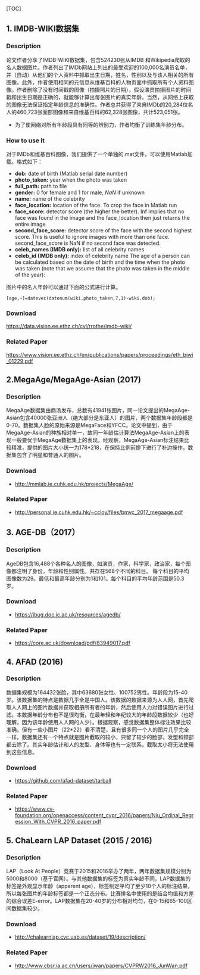 [TOC]

## 1. IMDB-WIKI数据集
###  Description
论文作者分享了IMDB-WIKI数据集，包含524230张从IMDB 和Wikipedia爬取的名人数据图片。作者列出了IMDb网站上列出的最受欢迎的100,000名演员名单，并（自动）从他们的个人资料中抓取出生日期，姓名，性别以及与该人相关的所有图像。此外，作者使用相同的元信息从维基百科的人物页面中抓取所有个人资料图像。作者删除了没有时间戳的图像（拍摄照片的日期），假设演员拍摄图片的时间戳和出生日期是正确的，就能够计算出每张图片的真实年龄。当然，从网络上获取的图像无法保证指定年龄信息的准确性。作者总共获得了来自IMDb的20,284位名人的460,723张面部图像和来自维基百科的62,328张图像，共计523,051张。
- 为了使网络对所有年龄段具有同等的辨别力，作者均衡了训练集年龄分布。
### How to use it
对于IMDb和维基百科图像，我们提供了一个单独的.mat文件，可以使用Matlab加载。格式如下：
- **dob:** date of birth (Matlab serial date number) 
- **photo_taken:** year when the photo was taken 
- **full_path:** path to file
- **gender:** 0 for female and 1 for male, *NaN* if unknown 
- **name:** name of the celebrity   
- **face_location:** location of the face. To crop the face in Matlab run 
- **face_score:** detector score (the higher the better). Inf implies that no face was found in the image and the face_location then just returns the entire image 
- **second_face_score:**  detector score of the face with the second highest score. This is useful to ignore images with more than one face. second_face_score is NaN if no second face was detected.
- **celeb_names (IMDB only):** list of all celebrity names 
- **celeb_id (IMDB only):** index of celebrity name
The age of a person can be calculated based on the date of birth and the time when the photo was taken (note that we assume that the photo was taken in the middle of the year):

图片中的名人年龄可以通过下面的公式进行计算。

```
[age,~]=datevec(datenum(wiki.photo_taken,7,1)-wiki.dob); 
```
### Download
https://data.vision.ee.ethz.ch/cvl/rrothe/imdb-wiki/
### Related Paper
https://www.vision.ee.ethz.ch/en/publications/papers/proceedings/eth_biwi_01229.pdf




## 2.MegaAge/MegaAge-Asian (2017)
###  Description
MegaAge数据集由商汤发布，总数有41941张图片，同一论文提出的MegaAge-Asian包含40000张亚洲人（绝大部分是东亚人）的图片，两个数据集年龄段都是0-70。数据集人脸的原始来源是MegaFace和YFCC。论文中提到，由于MegaAge-Asian的种族相对单一，故同一年龄估计算法MegaAge-Asian上的表现一般要优于MegaAge数据集上的表现。经观察，MegaAge-Asian标注结果比较精准，提供的图片大小统一为178*218，在保持比例前提下进行了补边操作，数据集包含了明星和普通人的图片。 
### Download
- http://mmlab.ie.cuhk.edu.hk/projects/MegaAge/
### Related Paper
- http://personal.ie.cuhk.edu.hk/~ccloy/files/bmvc_2017_megaage.pdf


## 3. AGE-DB（2017）
###  Description
AgeDB包含16,488个各种名人的图像，如演员，作家，科学家，政治家，每个图像都注明了身份，年龄和性别属性。共存在568个不同的科目。 每个科目的平均图像数为29。最低和最高年龄分别为1和101。每个科目的平均年龄范围是50.3岁。
### Download
- https://ibug.doc.ic.ac.uk/resources/agedb/
### Related Paper
- https://core.ac.uk/download/pdf/83949017.pdf


##   4. AFAD (2016)
###  Description
数据集规模为164432张脸，其中63680张女性、100752男性。年龄段为15-40岁。该数据集的特点是数据几乎全是中国人。该数据的数据来源为人人网，首先爬取人人网上的图片数据并获取相册所有者的年龄，然后使用人力对错误图片进行过滤。本数据年龄分布也不是很均衡，在最年轻和年纪较大的年龄段数据较少（也好理解，因为该年龄使用人人网的人少）。根据观察，感觉数据集整体标注效果比较准确，但有一些小图片（22*22）看不清楚，且有很多同一个人的图片几乎完全一样。数据集还有一个特点就是图片截取的较小，只留了较少的脸部，发型和颈部都去除了。其实年龄估计和人的发型、身体等也有一定联系，截取太小将无法使用到这些信息。
### Download
- https://github.com/afad-dataset/tarball
### Related Paper
- https://www.cv-foundation.org/openaccess/content_cvpr_2016/papers/Niu_Ordinal_Regression_With_CVPR_2016_paper.pdf


## 5. ChaLearn LAP Dataset (2015 / 2016)
### Description
LAP（Look At People）竞赛于2015和2016举办了两年，两年数据集规模分别为5000和8000（基于官网）。与其他数据集的标签为真实年龄不同，LAP数据集的标签是外观显示年龄（apparent age），标签制定平均了至少10个人的标注结果，所以每张图片的年龄标签都是一个正态分布。比赛排名中使用的是结合均值和方差的综合误差E-error。LAP数据集在20-40岁的分布相对均匀，在0-15和65-100区间数据集较少。
### Download
- http://chalearnlap.cvc.uab.es/dataset/19/description/
### Related Paper
- http://www.cbsr.ia.ac.cn/users/jwan/papers/CVPRW2016_JunWan.pdf
